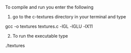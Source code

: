 
To compile and run you enter the following

1. go to the c-textures directory in your terminal and type

gcc -o textures textures.c -lGL -lGLU -lX11

2. To run the executable type

./textures

